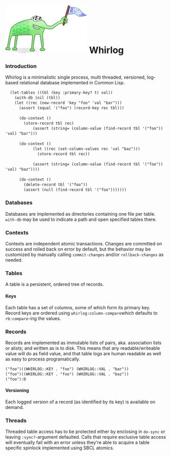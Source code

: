 # ![Lisp Mascot](lisp.png?raw=true) Whirlog

### Introduction
Whirlog is a minimalistic single process, multi threaded, versioned, log-based relational database implemented in Common Lisp.

```
  (let-tables ((tbl (key :primary-key? t) val))
    (with-db (nil (tbl))
	(let ((rec (new-record 'key "foo" 'val "bar")))
	  (assert (equal '("foo") (record-key rec tbl)))
	  
	  (do-context ()
	    (store-record tbl rec)
            (assert (string= (column-value (find-record tbl '("foo")) 'val) "bar")))
	  
	  (do-context ()
            (let ((rec (set-column-values rec 'val "baz")))
              (store-record tbl rec))

            (assert (string= (column-value (find-record tbl '("foo")) 'val) "baz"))))
	  
	  (do-context ()
	    (delete-record tbl '("foo"))
	    (assert (null (find-record tbl '("foo")))))))
```

### Databases
Databases are implemented as directories containing one file per table. `with-db` may be used to indicate a path and open specified tables there.

### Contexts
Contexts are independent atomic transactions. Changes are committed on success and rolled back on error by default, but the behavior may be customized by manually calling `commit-changes` and/or `rollback-changes` as needed.

### Tables
A table is a persistent, ordered tree of records.

#### Keys
Each table has a set of columns, some of which form its primary key. Record keys are ordered using `whirlog:column-compare`which defaults to `rb:compare`-ing the values.

### Records
Records are implemented as immutable lists of pairs, aka. association lists or alists; and written as is to disk. This means that any readable/writeable value will do as field value, and that table logs are human readable as well as easy to process programatically.

```
("foo")((WHIRLOG::KEY . "foo") (WHIRLOG::VAL . "bar"))
("foo")((WHIRLOG::KEY . "foo") (WHIRLOG::VAL . "baz"))
("foo"):D
```

#### Versioning
Each logged version of a record (as identified by its key) is available on demand.

### Threads
Threaded table access has to be protected either by enclosing in `do-sync` or leaving `:sync?`-argument defaulted. Calls that require exclusive table access will eventually fail with an error unless they're able to acquire a table specific spinlock implemented using SBCL atomics.